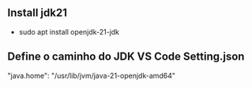 ## Install jdk21
- sudo apt install openjdk-21-jdk

## Define o caminho do JDK VS Code Setting.json
  "java.home": "/usr/lib/jvm/java-21-openjdk-amd64"